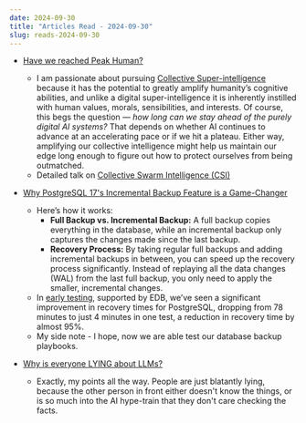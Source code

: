 ```yaml
---
date: 2024-09-30
title: "Articles Read - 2024-09-30"
slug: reads-2024-09-30
---
```




* [Have we reached Peak Human?][1]
  * I am passionate about pursuing [Collective Super-intelligence][2] because it has the potential to greatly amplify humanity’s cognitive abilities, and unlike a digital super-intelligence it is inherently instilled with human values, morals, sensibilities, and interests. Of course, this begs the question — _how long can we stay ahead of the purely digital AI systems?_ That depends on whether AI continues to advance at an accelerating pace or if we hit a plateau. Either way, amplifying our collective intelligence might help us maintain our edge long enough to figure out how to protect ourselves from being outmatched.
  * Detailed talk on [Collective Swarm Intelligence (CSI)][3]

* [Why PostgreSQL 17's Incremental Backup Feature is a Game-Changer][4]
  * Here’s how it works:
    * **Full Backup vs. Incremental Backup:** A full backup copies everything in the database, while an incremental backup only captures the changes made since the last backup.
    * **Recovery Process:** By taking regular full backups and adding incremental backups in between, you can speed up the recovery process significantly. Instead of replaying all the data changes (WAL) from the last full backup, you only need to apply the smaller, incremental changes.
  * In [early testing][5], supported by EDB, we’ve seen a significant improvement in recovery times for PostgreSQL, dropping from 78 minutes to just 4 minutes in one test, a reduction in recovery time by almost 95%.
  * My side note - I hope, now we are able test our database backup playbooks.

* [Why is everyone LYING about LLMs?][6]
  * Exactly, my points all the way. People are just blatantly lying, because the other person in front either doesn't know the things, or is so much into the AI hype-train that they don't care checking the facts.



  [1]: https://medium.com/predict/have-we-reached-peak-human-d6b1c2d9c58a
  [2]: https://arxiv.org/abs/2311.00728
  [3]: https://www.youtube.com/watch?v=j_YfsD8s9-E
  [4]: https://www.enterprisedb.com/blog/why-postgresql-17s-incremental-backup-feature-game-changer
  [5]: https://www.postgresql.org/message-id/CAKZiRmybH_v9C4WcnzAYtJwjCvmFsuFcMq1Tfx2s+RB9hOUyNA@mail.gmail.com
  [6]: https://www.youtube.com/watch?v=U_cSLPv34xk
